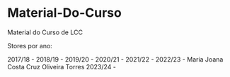 # Material-Do-Curso
Material do Curso de LCC

Stores por ano:

2017/18 -
2018/19 - 
2019/20 -
2020/21 -
2021/22 - 
2022/23 - Maria Joana Costa Cruz Oliveira Torres
2023/24 -
